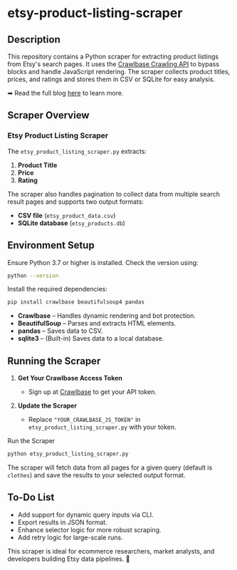 # etsy-product-listing-scraper

## Description

This repository contains a Python scraper for extracting product listings from Etsy's search pages. It uses the [Crawlbase Crawling API](https://crawlbase.com/crawling-api-avoid-captchas-blocks) to bypass blocks and handle JavaScript rendering. The scraper collects product titles, prices, and ratings and stores them in CSV or SQLite for easy analysis.

➡ Read the full blog [here](https://crawlbase.com/blog/scrape-etsy-product-listing/) to learn more.

## Scraper Overview

### Etsy Product Listing Scraper

The `etsy_product_listing_scraper.py` extracts:

1. **Product Title**
2. **Price**
3. **Rating**

The scraper also handles pagination to collect data from multiple search result pages and supports two output formats:

- **CSV file** (`etsy_product_data.csv`)
- **SQLite database** (`etsy_products.db`)

## Environment Setup

Ensure Python 3.7 or higher is installed. Check the version using:

```bash
python --version
```

Install the required dependencies:

```bash
pip install crawlbase beautifulsoup4 pandas
```

- **Crawlbase** – Handles dynamic rendering and bot protection.
- **BeautifulSoup** – Parses and extracts HTML elements.
- **pandas** – Saves data to CSV.
- **sqlite3** – (Built-in) Saves data to a local database.

## Running the Scraper

1. **Get Your Crawlbase Access Token**

   - Sign up at [Crawlbase](https://crawlbase.com/signup) to get your API token.

2. **Update the Scraper**
   - Replace `"YOUR_CRAWLBASE_JS_TOKEN"` in `etsy_product_listing_scraper.py` with your token.

Run the Scraper

```bash
python etsy_product_listing_scraper.py
```

The scraper will fetch data from all pages for a given query (default is `clothes`) and save the results to your selected output format.

## To-Do List

- Add support for dynamic query inputs via CLI.
- Export results in JSON format.
- Enhance selector logic for more robust scraping.
- Add retry logic for large-scale runs.

This scraper is ideal for ecommerce researchers, market analysts, and developers building Etsy data pipelines. 🛒
